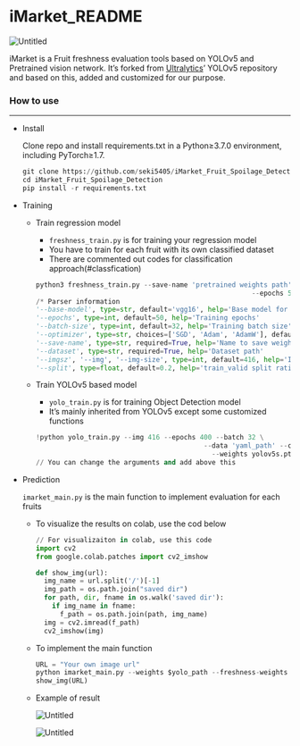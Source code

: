 # iMarket_README

![Untitled](iMarket_README%20a587e9ae02cb4b6f8b298244276c7d67/Untitled.png)
 
iMarket is a Fruit freshness evaluation tools based on YOLOv5 and Pretrained vision network. It’s forked from [Ultralytics](https://ultralytics.com/)’ YOLOv5 repository and based on this, added and customized for our purpose.

### How to use

---

- Install
    
    Clone repo and install requirements.txt in a Python≥3.7.0 environment, including PyTorch≥1.7.
    
    ```python
    git clone https://github.com/seki5405/iMarket_Fruit_Spoilage_Detection.git
    cd iMarket_Fruit_Spoilage_Detection
    pip install -r requirements.txt
    ```
    

- Training
    - Train regression model
        - `freshness_train.py` is for training your regression model
        - You have to train for each fruit with its own classified dataset
        - There are commented out codes for classification approach(#classfication)
        
        ```python
        python3 freshness_train.py --save-name 'pretrained weights path'\
        													  --epochs 50 --dataset 'dataset path'
        /* Parser information
        '--base-model', type=str, default='vgg16', help='Base model for the regression model'
        '--epochs', type=int, default=50, help='Training epochs'
        '--batch-size', type=int, default=32, help='Training batch size'
        '--optimizer', type=str, choices=['SGD', 'Adam', 'AdamW'], default='Adam', help='optimizer'
        '--save-name', type=str, required=True, help='Name to save weights after training'
        '--dataset', type=str, required=True, help='Dataset path'
        '--imgsz', '--img', '--img-size', type=int, default=416, help='Image size (width = height)'
        '--split', type=float, default=0.2, help='train_valid split ratio' */
        ```
        
    - Train YOLOv5 based model
        - `yolo_train.py` is for training Object Detection model
        - It’s mainly inherited from YOLOv5 except some customized functions
        
        ```python
        !python yolo_train.py --img 416 --epochs 400 --batch 32 \
        										  --data 'yaml_path' --cfg models/yolov5s.yaml  \
        											--weights yolov5s.pt --name 'save name' \
        // You can change the arguments and add above this
        ```
        
- Prediction
    
    `imarket_main.py` is the main function to implement evaluation for each fruits
    
    - To visualize the results on colab, use the cod below
        
        ```python
        // For visualizaiton in colab, use this code
        import cv2
        from google.colab.patches import cv2_imshow
        
        def show_img(url):
          img_name = url.split('/')[-1]
          img_path = os.path.join("saved dir")
          for path, dir, fname in os.walk('saved dir'):
            if img_name in fname:
              f_path = os.path.join(path, img_name)
          img = cv2.imread(f_path)
          cv2_imshow(img)
        ```
        
    - To implement the main function
        
        ```python
        URL = "Your own image url"
        python imarket_main.py --weights $yolo_path --freshness-weights $reg_path --imgsz 416 --conf 0.25 --source $URL
        show_img(URL)
        ```
        
    - Example of result
        
        
        ![Untitled](iMarket_README%20a587e9ae02cb4b6f8b298244276c7d67/Untitled%201.png)
        
        ![Untitled](iMarket_README%20a587e9ae02cb4b6f8b298244276c7d67/Untitled%202.png)